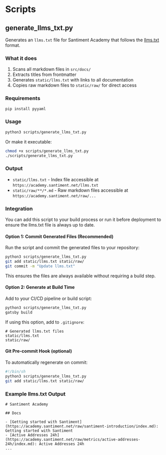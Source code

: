 # Scripts

## generate_llms_txt.py

Generates an `llms.txt` file for Santiment Academy that follows the [llms.txt](https://modelcontextprotocol.io/llms.txt) format.

### What it does

1. Scans all markdown files in `src/docs/`
2. Extracts titles from frontmatter
3. Generates `static/llms.txt` with links to all documentation
4. Copies raw markdown files to `static/raw/` for direct access

### Requirements

```bash
pip install pyyaml
```

### Usage

```bash
python3 scripts/generate_llms_txt.py
```

Or make it executable:

```bash
chmod +x scripts/generate_llms_txt.py
./scripts/generate_llms_txt.py
```

### Output

- `static/llms.txt` - Index file accessible at `https://academy.santiment.net/llms.txt`
- `static/raw/**/*.md` - Raw markdown files accessible at `https://academy.santiment.net/raw/...`

### Integration

You can add this script to your build process or run it before deployment to ensure the llms.txt file is always up to date.

#### Option 1: Commit Generated Files (Recommended)

Run the script and commit the generated files to your repository:

```bash
python3 scripts/generate_llms_txt.py
git add static/llms.txt static/raw/
git commit -m "Update llms.txt"
```

This ensures the files are always available without requiring a build step.

#### Option 2: Generate at Build Time

Add to your CI/CD pipeline or build script:

```bash
python3 scripts/generate_llms_txt.py
gatsby build
```

If using this option, add to `.gitignore`:

```
# Generated llms.txt files
static/llms.txt
static/raw/
```

#### Git Pre-commit Hook (optional)

To automatically regenerate on commit:

```bash
#!/bin/sh
python3 scripts/generate_llms_txt.py
git add static/llms.txt static/raw/
```

### Example llms.txt Output

```
# Santiment Academy

## Docs

- [Getting started with Santiment](https://academy.santiment.net/raw/santiment-introduction/index.md): Getting started with Santiment
- [Active Addresses 24h](https://academy.santiment.net/raw/metrics/active-addresses-24h/index.md): Active Addresses 24h
...
```

